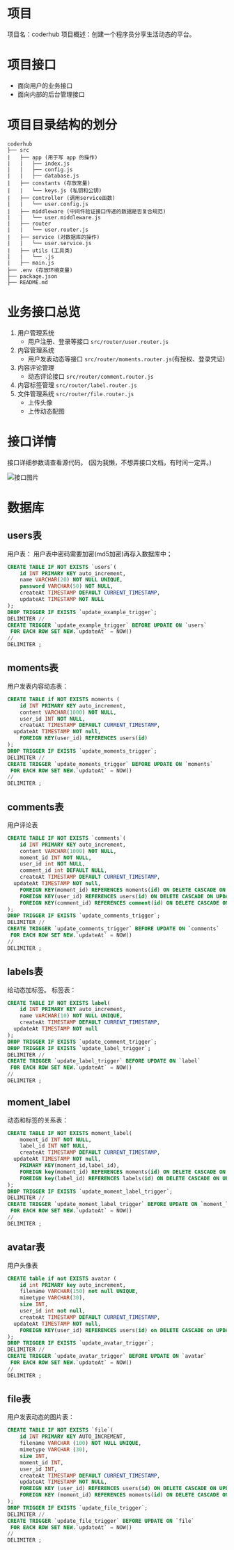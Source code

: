 # 项目
项目名：coderhub
项目概述：创建一个程序员分享生活动态的平台。

# 项目接口
- 面向用户的业务接口
- 面向内部的后台管理接口

# 项目目录结构的划分
```
coderhub
├── src
|   ├── app (用于写 app 的操作)
|   |   ├── index.js
|   |   ├── config.js
|   |   ├── database.js
|   ├── constants (存放常量)
|   |   └── keys.js (私钥和公钥)
|   ├── controller (调用service函数)
|   |   └── user.config.js
|   ├── middleware (中间件验证接口传递的数据是否复合规范)
|   |   └── user.middleware.js
|   ├── router 
|   |   └── user.router.js
|   ├── service (对数据库的操作)
|   |   └── user.service.js
|   ├── utils (工具类)
|   |   └── .js
|   ├── main.js 
├── .env (存放环境变量)
├── package.json
├── README.md
```

# 业务接口总览
1. 用户管理系统
   - 用户注册、登录等接口
    `src/router/user.router.js`
2. 内容管理系统
	 - 用户发表动态等接口
		`src/router/moments.router.js`(有授权、登录凭证)
3. 内容评论管理
	 - 动态评论接口
		`src/router/comment.router.js`
4. 内容标签管理
	  `src/router/label.router.js`
5. 文件管理系统
    `src/router/file.router.js`
	- 上传头像
	- 上传动态配图
   
# 接口详情
接口详细参数请查看源代码。
(因为我懒，不想弄接口文档，有时间一定弄。)

![接口图片](https://s2.loli.net/2021/12/11/MbASNE1FHVmu7Xo.png)


# 数据库

## users表
用户表：
用户表中密码需要加密(md5加密)再存入数据库中；
```sql
CREATE TABLE IF NOT EXISTS `users`(
	id INT PRIMARY KEY auto_increment,
	name VARCHAR(20) NOT NULL UNIQUE,
	password VARCHAR(50) NOT NULL,
	createAt TIMESTAMP DEFAULT CURRENT_TIMESTAMP,
	updateAt TIMESTAMP NOT NULL
);
DROP TRIGGER IF EXISTS `update_example_trigger`;
DELIMITER //
CREATE TRIGGER `update_example_trigger` BEFORE UPDATE ON `users`
 FOR EACH ROW SET NEW.`updateAt` = NOW()
//
DELIMITER ;
```

## moments表
用户发表内容动态表：
```sql
CREATE TABLE if NOT EXISTS moments (
	id INT PRIMARY KEY auto_increment,
	content VARCHAR(1000) NOT NULL,
	user_id INT NOT NULL,
	createAt TIMESTAMP DEFAULT CURRENT_TIMESTAMP,
  updateAt TIMESTAMP NOT null,
	FOREIGN KEY(user_id) REFERENCES users(id)
);
DROP TRIGGER IF EXISTS `update_moments_trigger`;
DELIMITER //
CREATE TRIGGER `update_moments_trigger` BEFORE UPDATE ON `moments`
 FOR EACH ROW SET NEW.`updateAt` = NOW()
//
DELIMITER ;
```

## comments表
用户评论表
```sql
CREATE TABLE IF NOT EXISTS `comments`(
	id INT PRIMARY KEY auto_increment,
	content VARCHAR(1000) NOT NULL,
	moment_id INT NOT NULL,
	user_id int NOT NULL,
	comment_id int DEFAULT NULL,
	createAt TIMESTAMP DEFAULT CURRENT_TIMESTAMP,
  updateAt TIMESTAMP NOT null,
	FOREIGN KEY(moment_id) REFERENCES moments(id) ON DELETE CASCADE ON UPDATE CASCADE,
	FOREIGN KEY(user_id) REFERENCES users(id) ON DELETE CASCADE ON UPDATE CASCADE,
	FOREIGN KEY(comment_id) REFERENCES comment(id) ON DELETE CASCADE ON UPDATE CASCADE
);
DROP TRIGGER IF EXISTS `update_comments_trigger`;
DELIMITER //
CREATE TRIGGER `update_comments_trigger` BEFORE UPDATE ON `comments`
 FOR EACH ROW SET NEW.`updateAt` = NOW()
//
DELIMITER ;
```

## labels表
给动态加标签。
标签表：
```sql
CREATE TABLE IF NOT EXISTS label(
	id INT PRIMARY KEY auto_increment,
	name VARCHAR(10) NOT NULL UNIQUE,
	createAt TIMESTAMP DEFAULT CURRENT_TIMESTAMP,
  updateAt TIMESTAMP NOT null
);
DROP TRIGGER IF EXISTS `update_comment_trigger`;
DROP TRIGGER IF EXISTS `update_label_trigger`;
DELIMITER //
CREATE TRIGGER `update_label_trigger` BEFORE UPDATE ON `label`
 FOR EACH ROW SET NEW.`updateAt` = NOW()
//
DELIMITER ;
```

## moment_label
动态和标签的关系表：
```sql
CREATE TABLE IF NOT EXISTS moment_label(
	moment_id INT NOT NULL,
	label_id INT NOT NULL,
	createAt TIMESTAMP DEFAULT CURRENT_TIMESTAMP,
  updateAt TIMESTAMP NOT null,
	PRIMARY KEY(moment_id,label_id),
	FOREIGN key(moment_id) REFERENCES moments(id) ON DELETE CASCADE ON UPDATE CASCADE,
	FOREIGN key(label_id) REFERENCES labels(id) ON DELETE CASCADE ON UPDATE CASCADE
);
DROP TRIGGER IF EXISTS `update_moment_label_trigger`;
DELIMITER //
CREATE TRIGGER `update_moment_label_trigger` BEFORE UPDATE ON `moment_label`
 FOR EACH ROW SET NEW.`updateAt` = NOW()
//
DELIMITER ;
```

## avatar表
用户头像表
```sql
CREATE table if not EXISTS avatar (
	id int PRIMARY key auto_increment,
	filename VARCHAR(150) not null UNIQUE,
	mimetype VARCHAR(30),
	size INT,
	user_id int not null,
	createAt TIMESTAMP DEFAULT CURRENT_TIMESTAMP,
  updateAt TIMESTAMP NOT null,
	FOREIGN KEY(user_id) REFERENCES users(id) on DELETE CASCADE on UPDATE CASCADE
);
DROP TRIGGER IF EXISTS `update_avatar_trigger`;
DELIMITER //
CREATE TRIGGER `update_avatar_trigger` BEFORE UPDATE ON `avatar`
 FOR EACH ROW SET NEW.`updateAt` = NOW()
//
DELIMITER ;
```

## file表
用户发表动态的图片表：
```sql
CREATE TABLE IF NOT EXISTS `file`(
	id INT PRIMARY KEY AUTO_INCREMENT,
	filename VARCHAR (100) NOT NULL UNIQUE,
	mimetype VARCHAR (30),
	size INT,
	moment_id INT,
	user_id INT,
	createAt TIMESTAMP DEFAULT CURRENT_TIMESTAMP,
	updateAt TIMESTAMP NOT NULL,
	FOREIGN KEY (user_id) REFERENCES users(id) ON DELETE CASCADE ON UPDATE CASCADE,
	FOREIGN KEY (moment_id) REFERENCES moments(id) ON DELETE CASCADE ON UPDATE CASCADE
);
DROP TRIGGER IF EXISTS `update_file_trigger`;
DELIMITER //
CREATE TRIGGER `update_file_trigger` BEFORE UPDATE ON `file`
 FOR EACH ROW SET NEW.`updateAt` = NOW()
//
DELIMITER ;
```
